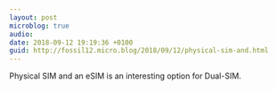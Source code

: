 ```yaml
---
layout: post
microblog: true
audio: 
date: 2018-09-12 19:19:36 +0100
guid: http://fossil12.micro.blog/2018/09/12/physical-sim-and.html
---
```

Physical SIM and an eSIM is an interesting option for Dual-SIM.
